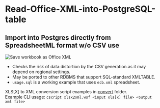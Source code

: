 # Read-Office-XML-into-PostgreSQL-table
## Import into Postgres directly from SpreadsheetML format w/o CSV use  

![Save workbook as Office XML](https://github.com/stefanov-sm/Read-Office-XML-into-PostgreSQL-table/blob/848070a33e5949484893ec90757830540ff62d0d/saveas.png)

- Checks the risk of data distortion by the CSV generation as it may depend on regional settings.   
- May be ported to other RDBMS that support SQL-standard XMLTABLE.  
- `usage.sql` is a working example that uses `ecb.xml` spreadsheet.  

XLS[X] to XML conversion script examples in [convert](https://github.com/stefanov-sm/Read-Office-XML-into-PostgreSQL-table/tree/main/convert) folder.  
Example CLI usage: `cscript xlsx2xml.wsf <input xls[x] file> <output xml file>`
